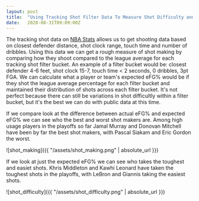 ```yaml
---
layout: post
title:  "Using Tracking Shot Filter Data To Measure Shot Difficulty and Shot Making"
date:   2020-08-31T09:09:00Z
---
```


The tracking shot data on [NBA Stats](https://stats.nba.com/) allows us to get shooting data based on closest defender distance, shot clock range, touch time and number of dribbles. Using this data we can get a rough measure of shot making by comparing how they shoot compared to the league average for each tracking shot filter bucket. An example of a filter bucket would be: closest defender 4-6 feet, shot clock 15-7, touch time < 2 seconds, 0 dribbles, 3pt FGA. We can calculate what a player or team's expected eFG% would be if they shot the league average percentage for each filter bucket and maintained their distribution of shots across each filter bucket. It's not perfect because there can still be variations in shot difficultly within a filter bucket, but it's the best we can do with public data at this time.

If we compare look at the difference between actual eFG% and expected eFG% we can see who the best and worst shot makers are. Among high usage players in the playoffs so far Jamal Murray and Donovan Mitchell have been by far the best shot makers, with Pascal Siakam and Eric Gordon the worst.

![shot_making]({{ "/assets/shot_making.png" | absolute_url }})

If we look at just the expected eFG% we can see who takes the toughest and easiet shots. Khris Middleton and Kawhi Leonard have taken the toughest shots in the playoffs, with LeBron and Giannis taking the easiest shots.

![shot_difficulty]({{ "/assets/shot_difficulty.png" | absolute_url }})
